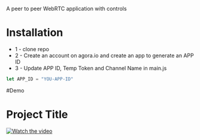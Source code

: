 A peer to peer WebRTC application with controls

# Installation
* 1 - clone repo 
* 2 - Create an account on agora.io and create an app to generate an APP ID
* 3 - Update APP ID, Temp Token and Channel Name in main.js
```javascript
let APP_ID = "YOU-APP-ID"
```

#Demo 

# Project Title

[![Watch the video](https://user-images.githubusercontent.com/your-image-path.jpg)](https://github.com/user-attachments/assets/7f759de7-b9a7-4993-88c4-650384554210)





